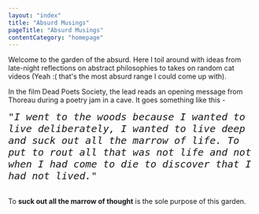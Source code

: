 ```yaml
---
layout: "index"
title: "Absurd Musings"
pageTitle: "Absurd Musings"
contentCategory: "homepage"
---
```


Welcome to the garden of the absurd. Here I toil around with ideas from late-night reflections on abstract philosophies to takes on random cat videos (Yeah :( that's the most absurd range I could come up with).  

In the film Dead Poets Society, the lead reads an opening message from Thoreau during a poetry jam in a cave. It goes something like this - 

<em style="font-size: 20px; font-family: monospace;">
"I went to the woods because I wanted to live deliberately, I wanted to live deep and suck out all the marrow of life. To put to rout all that was not life and not when I had come to die to discover that I had not lived."
</em>
<br /> 
<br /> 

To **suck out all the marrow of thought** is the sole purpose of this garden.